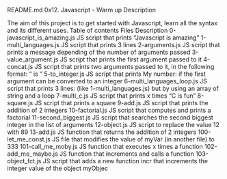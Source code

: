 
README.md
0x12. Javascript - Warm up
Description

The aim of this project is to get started with Javascript, learn all the syntax and its different uses.
Table of contents
Files 	Description
0-javascript_is_amazing.js 	JS script that prints “Javascript is amazing”
1-multi_languages.js 	JS script that prints 3 lines
2-arguments.js 	JS script that prints a message depending of the number of arguments passed
3-value_argument.js 	JS script that prints the first argument passed to it
4-concat.js 	JS script that prints two arguments passed to it, in the following format: “ is ”
5-to_integer.js 	JS script that prints My number: if the first argument can be converted to an integer
6-multi_languages_loop.js 	JS script that prints 3 lines: (like 1-multi_languages.js) but by using an array of string and a loop
7-multi_c.js 	JS script that prints x times “C is fun”
8-square.js 	JS script that prints a square
9-add.js 	JS script that prints the addition of 2 integers
10-factorial.js 	JS script that computes and prints a factorial
11-second_biggest.js 	JS script that searches the second biggest integer in the list of arguments
12-object.js 	JS script to replace the value 12 with 89
13-add.js 	JS function that returns the addition of 2 integers
100-let_me_const.js 	JS file that modifies the value of myVar (in another file) to 333
101-call_me_moby.js 	JS function that executes x times a function
102-add_me_maybe.js 	JS function that increments and calls a function
103-object_fct.js 	JS script that adds a new function incr that increments the integer value of the object myObjec

